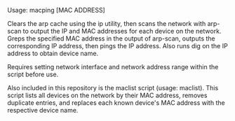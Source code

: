 Usage: macping [MAC ADDRESS]

Clears the arp cache using the ip utility, then scans the network with arp-scan to output the IP and MAC addresses for each device on the network. Greps the specified MAC address in the output of arp-scan, outputs the corresponding IP address, then pings the IP address. Also runs dig on the IP address to obtain device name.

Requires setting network interface and network address range within the script before use.

Also included in this repository is the maclist script (usage: maclist). This script lists all devices on the network by their MAC address, removes duplicate entries, and replaces each known device's MAC address with the respective device name.
